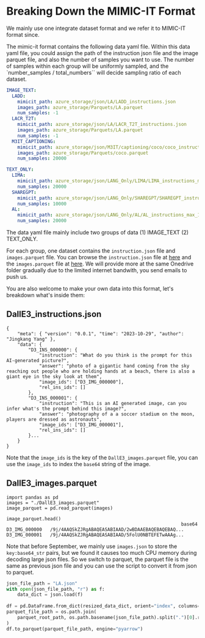# Breaking Down the MIMIC-IT Format

We mainly use one integrate dataset format and we refer it to MIMIC-IT format since.

The mimic-it format contains the following data yaml file. Within this data yaml file, you could assign the path of the instruction json file and the image parquet file, and also the number of samples you want to use. The number of samples within each group will be uniformly sampled, and the `number_samples / total_numbers`` will decide sampling ratio of each dataset.

```yaml
IMAGE_TEXT:
  LADD:
    mimicit_path: azure_storage/json/LA/LADD_instructions.json
    images_path: azure_storage/Parquets/LA.parquet
    num_samples: -1
  LACR_T2T:
    mimicit_path: azure_storage/json/LA/LACR_T2T_instructions.json
    images_path: azure_storage/Parquets/LA.parquet
    num_samples: -1
  M3IT_CAPTIONING:
    mimicit_path: azure_storage/json/M3IT/captioning/coco/coco_instructions.json
    images_path: azure_storage/Parquets/coco.parquet
    num_samples: 20000

TEXT_ONLY:
  LIMA:
    mimicit_path: azure_storage/json/LANG_Only/LIMA/LIMA_instructions_max_1K_tokens.json
    num_samples: 20000
  SHAREGPT:
    mimicit_path: azure_storage/json/LANG_Only/SHAREGPT/SHAREGPT_instructions_max_1K_tokens.json
    num_samples: 10000
  AL:
    mimicit_path: azure_storage/json/LANG_Only/AL/AL_instructions_max_1K_tokens.json
    num_samples: 20000
```

The data yaml file mainly include two groups of data (1) IMAGE_TEXT (2) TEXT_ONLY. 

For each group, one dataset contains the `instruction.json` file and `images.parquet` file. You can browse the `instruction.json` file at [here](https://entuedu-my.sharepoint.com/:f:/g/personal/libo0013_e_ntu_edu_sg/Eo9bgNV5cjtEswfA-HfjNNABiKsjDzSWAl5QYAlRZPiuZA?e=nNUhJH) and the `images.parquet` file at [here](https://entuedu-my.sharepoint.com/:f:/g/personal/libo0013_e_ntu_edu_sg/EmwHqgRtYtBNryTcFmrGWCgBjvWQMo1XeCN250WuM2_51Q?e=sCymXx). We will provide more at the same Onedrive folder gradually due to the limited internet bandwith, you send emails to push us.

You are also welcome to make your own data into this format, let's breakdown what's inside them:

## DallE3_instructions.json
```
{
	"meta": { "version": "0.0.1", "time": "2023-10-29", "author": "Jingkang Yang" },
	"data": {
		"D3_INS_000000": {
			"instruction": "What do you think is the prompt for this AI-generated picture?",
			"answer": "photo of a gigantic hand coming from the sky reaching out people who are holding hands at a beach, there is also a giant eye in the sky look at them",
			"image_ids": ["D3_IMG_000000"],
			"rel_ins_ids": []
		},
		"D3_INS_000001": {
			"instruction": "This is an AI generated image, can you infer what's the prompt behind this image?",
			"answer": "photography of a a soccer stadium on the moon, players are dressed as astronauts",
			"image_ids": ["D3_IMG_000001"],
			"rel_ins_ids": []
		}...
    }
}
```

Note that the `image_ids` is the key of the `DallE3_images.parquet` file, you can use the `image_ids` to index the `base64` string of the image.

## DallE3_images.parquet

```
import pandas as pd
images = "./DallE3_images.parquet"
image_parquet = pd.read_parquet(images)

image_parquet.head()
	                                                            base64
D3_IMG_000000	/9j/4AAQSkZJRgABAQEASABIAAD/2wBDAAEBAQEBAQEBAQ...
D3_IMG_000001	/9j/4AAQSkZJRgABAQEASABIAAD/5FolU0NBTEFETwAAAg...
```


Note that before September, we mainly use `images.json` to store the `key:base64_str` pairs, but we found it causes too much CPU memory during decoding large json files. So we switch to parquet, the parquet file is the same as previous json file and you can use the script to convert it from json to parquet.

```python
json_file_path = "LA.json"
with open(json_file_path, "r") as f:
    data_dict = json.load(f)
    
df = pd.DataFrame.from_dict(resized_data_dict, orient="index", columns=["base64"])
parquet_file_path = os.path.join(
    parquet_root_path, os.path.basename(json_file_path).split(".")[0].replace("_image", "") + ".parquet"
)
df.to_parquet(parquet_file_path, engine="pyarrow")
```